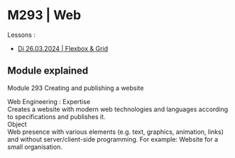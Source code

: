 # M293 | Web

Lessons
:

- <a href="Di-26-03-2024.md">Di 26.03.2024 | Flexbox & Grid</a>

## Module explained

Module 293 Creating and publishing a website

Web Engineering
: Expertise  
Creates a website with modern web technologies and languages according to specifications and publishes it.  
Object  
Web presence with various elements (e.g. text, graphics, animation, links) and without server/client-side programming.
For example: Website for a small organisation.